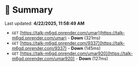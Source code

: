 # 📖 Summary
Last updated: **4/22/2025, 11:58:49 AM**

- `GET` [https://talk-m6gd.onrender.com/umar](https://talk-m6gd.onrender.com/umar) - **Down** (321ms)
- `GET` [https://talk-m6gd.onrender.com/9337](https://talk-m6gd.onrender.com/9337) - **Down** (145ms)
- `GET` [https://talk-m6gd.onrender.com/umar920](https://talk-m6gd.onrender.com/umar920) - **Down** (127ms)
